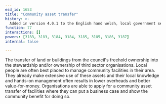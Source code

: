 ```yaml
---
esd_id: 1653
title: "Community asset transfer"
history: >-
  Added in version 4.0.1 to the English hand welsh, local government service list.
function: 77
interactions: []
powers: [3183, 3183, 3184, 3184, 3185, 3185, 3186, 3187]
internal: false

---
```


The transfer of land or buildings from the council's freehold ownership into the stewardship and/or ownership of third sector organisations.  Local people are often best placed to manage community facilities in their area. They already make extensive use of these assets and their local knowledge and hands-on management often results in lower overheads and better value-for-money.  Organisations are able to apply for a community asset transfer of facilities where they can put a business case and show the community benefit for doing so.

